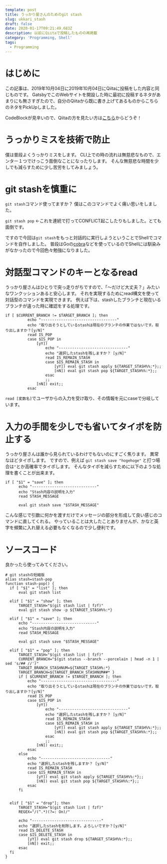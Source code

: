 ```yaml
---
template: post
title: うっかり屋さんのためのgit stash
slug: ukkari_stash
draft: false
date: 2020-01-17T09:21:49.683Z
description: 以前にQiitaで投稿したものの再掲載
category: 'Programming, Shell'
tags:
  - Programming
---
```

# はじめに

この記事は、2019年10月04日に2019年10月04日にQiitaに投稿をした内容と同じものです。
GatsbyでこのWebサイトを開設した時に最初に投稿するネタがあまりにも無さすぎたので、自分のQiitaから既に書き上げてあるものからこちらのネタをPickUpしました。

CodeBlockが見辛いので、Qiitaの方を見たい方は[こちら](https://qiita.com/27ma4_ryusei/items/5c7dbd90e5b5895ae67c)からどうぞ！

# うっかりミスを技術で防止

僕は普段よくうっかりミスをします。 CLI上での時の流れは無慈悲なもので、エンター１つでけっこう面倒なことになったりします。 そんな無慈悲な時間を少しでも減らすために少し苦労をしてみましょう。

# git stashを慎重に

`git stash`コマンド使ってますか？ 僕はこのコマンドでよく痛い思いをしました。

`git stash pop` ←これを連続で打ってCONFLICT起こしたりもしました。とても面倒です。

ですので今回は`git stash`をもっと対話的に実行しようということでShellでコマンドを自作しました。 普段はGoの[cobra](https://github.com/spf13/cobra)などを使っているのでShellには馴染みがなかったので今回色々勉強になりました。

# 対話型コマンドのキーとなるread

うっかり屋さんはひとりで突っ走りがちですので、「〜だけど大丈夫？」みたいなワンクッションあると安心します。 それを実現するためにread構文を使って対話型のコマンドを実現できます。 例えば下は、stashしたブランチと現在いるブランチが違った時に確認をする処理です。

```shell
if [ $CURRENT_BRANCH != $TARGET_BRANCH ]; then
          echo "----------------------------------"
          echo "取り出そうとしているstashは現在のブランチの作業ではないです。取り出しますか？[y/N]"
          read IS_POP
          case $IS_POP in
              [yY])
                  echo "-------------------------------"
                  echo "選択したstashを残しますか？ [y/N]"
                  read IS_REMAIN_STASH
                  case $IS_REMAIN_STASH in
                      [yY]) eval git stash apply ${TARGET_STASH%%:*};;
                      [nN]) eval git stash pop ${TARGET_STASH%%:*};;
                  esac
                  ;;
              [nN]) exit;;
          esac
```

`read [変数名]`でユーザからの入力を受け取り、その情報を元にcaseで分岐しています。

# 入力の手間を少しでも省いてタイポを防止する

うっかり屋さんは誰から見られているわけでもないのにすごく焦ります。 異常なほどタイポします。 ですので、例えば
`git stash save "hogehoge"` と打つ場合は`"`とか高確率でタイポします。 そんなタイポを減らすために以下のような処理を書くことが出来ます。

```shell
if [ "$1" = "save" ]; then
      echo "-----------------------------"
      echo "Stash内容の説明を入力"
      read STASH_MESSAGE
  
      eval git stash save "$STASH_MESSAGE"
```

こんな感じで引数に何かを渡すだけでメッセージの部分を形成して良い感じのコマンドに直してくれる。 やっていることは大したことありませんが、かなと英字を頻繁に入れ替える必要もなくなるので少し便利です。

# ソースコード

良かったら使ってみてください。

```shell
# git stashの短縮版
alias stash=stash-pop
function stash-pop() {
  if [ "$1" = "list" ]; then
      eval git stash list

  elif [ "$1" = "show" ]; then
      TARGET_STASH="$(git stash list | fzf)"
      eval git stash show -p ${TARGET_STASH%%:*}

  elif [ "$1" = "save" ]; then
      echo "-----------------------------"
      echo "Stash内容の説明を入力"
      read STASH_MESSAGE
  
      eval git stash save "$STASH_MESSAGE"

  elif [ "$1" = "pop" ]; then
      TARGET_STASH="$(git stash list | fzf)"
      CURRENT_BRANCH="$(git status --branch --porcelain | head -n 1 | sed 's/## //')"
      TARGET_BRANCH_STASHNUM=${TARGET_STASH%:*}
      TARGET_BRANCH=${TARGET_BRANCH_STASHNUM##* }
      if [ $CURRENT_BRANCH != $TARGET_BRANCH ]; then
          echo "----------------------------------"
          echo "取り出そうとしているstashは現在のブランチの作業ではないです。取り出しますか？[y/N]"
          read IS_POP
          case $IS_POP in
              [yY])
                  echo "-------------------------------"
                  echo "選択したstashを残しますか？ [y/N]"
                  read IS_REMAIN_STASH
                  case $IS_REMAIN_STASH in
                      [yY]) eval git stash apply ${TARGET_STASH%%:*};;
                      [nN]) eval git stash pop ${TARGET_STASH%%:*};;
                  esac
                  ;;
              [nN]) exit;;
          esac
      else
          echo "-------------------------------"
          echo "選択したstashを残しますか？ [y/N]"
          read IS_REMAIN_STASH
          case $IS_REMAIN_STASH in
              [yY]) eval git stash apply ${TARGET_STASH%%:*};;
              [nN]) eval git stash pop ${TARGET_STASH%%:*};;
          esac
      fi


  elif [ "$1" = "drop"]; then
      TARGET_STASH="$(git stash list | fzf)"
      REGEX="/(^.*)(?=: On)/"

      echo "-------------------------------"
      echo "選択したstashを削除します。よろしいですか？[y/N]"
      read IS_DELETE_STASH
      case $IS_DELETE_STASH in
          [yY]) eval git stash drop ${TARGET_STASH%%:*};;
          [nN]) exit;;
      esac
  fi
}
```

